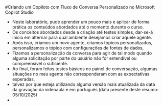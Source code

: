 #Criando um Copiloto com Fluxo de Conversa Personalizado no Microsoft Copilot Studio

- Neste laboratório, pude aprender um pouco mais e aplicar de forma prática os conteúdos abordados até o momento durante o curso.
- Os conceitos abordados desde a criação até testes simples, dar-se-á início em alternar para qual ambiente desejamos criar aquele agente.
- Após isso, criamos um novo agente, criamos tópicos personalizados, personalizamos o tópico com configurações de fontes de dados,
- Fizemos a personalização da conversa para agir de tal modo quando alguma solicitação por parte do usuário não for entendível ou compreensível o suficiente.
- Ao final, foram feitos testes básicos no painel de conversação, algumas situações no meu agente não corresponderam com as expectativas esperadas,
- talvez por que esteja utilizando alguma versão mais atualizada da data da gravação da videoaula e em português (data presente deste resumo: 05/10/2025)
- 
